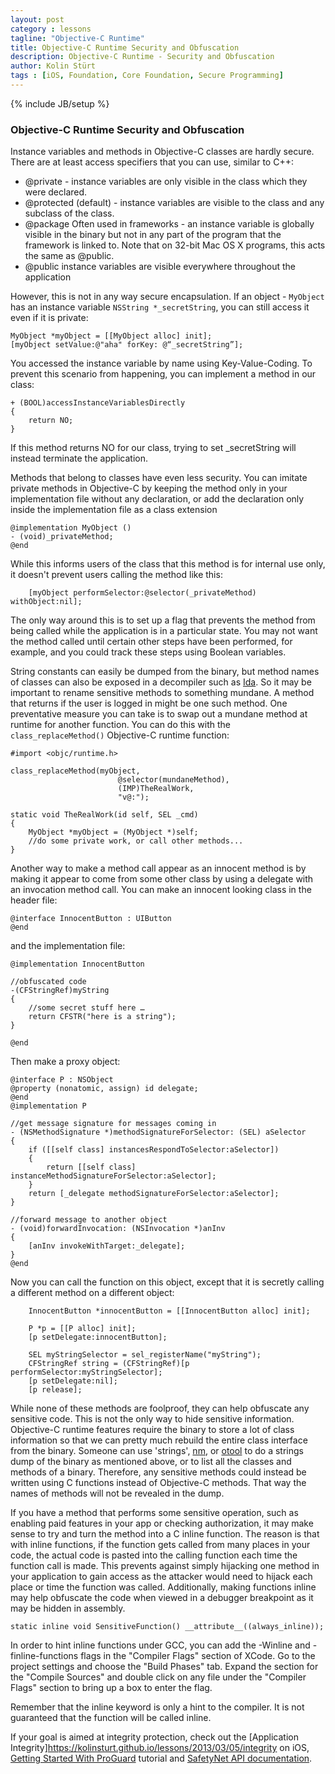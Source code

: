 ```yaml
---
layout: post
category : lessons
tagline: "Objective-C Runtime"
title: Objective-C Runtime Security and Obfuscation
description: Objective-C Runtime - Security and Obfuscation
author: Kolin Stürt
tags : [iOS, Foundation, Core Foundation, Secure Programming]
---
```

{% include JB/setup %}

### Objective-C Runtime Security and Obfuscation

Instance variables and methods in Objective-C classes are hardly secure. There are at least access specifiers that you can use, similar to C++:

* @private - instance variables are only visible in the class which they were declared.
* @protected (default) - instance variables are visible to the class and any subclass of the class.
* @package Often used in frameworks - an instance variable is globally visible in the binary but not in any part of the program that the framework is linked to. Note that on 32-bit Mac OS X programs, this acts the same as @public. 
* @public instance variables are visible everywhere throughout the application

However, this is not in any way secure encapsulation. If an object - `MyObject` has an instance variable `NSString *_secretString`, you can still access it even if it is private:

	MyObject *myObject = [[MyObject alloc] init];
	[myObject setValue:@"aha" forKey: @“_secretString”];

You accessed the instance variable by name using Key-Value-Coding. To prevent this scenario from happening, you can implement a method in our class:

	+ (BOOL)accessInstanceVariablesDirectly 
	{
	 	return NO;
	}

If this method returns NO for our class, trying to set _secretString will instead terminate the application.

Methods that belong to classes have even less security. You can imitate private methods in Objective-C by keeping the method only in your implementation file without any declaration, or add the declaration only inside the implementation file as a class extension

	@implementation MyObject ()
	- (void)_privateMethod;
	@end

While this informs users of the class that this method is for internal use only, it doesn't prevent users calling the method like this:

	    [myObject performSelector:@selector(_privateMethod) withObject:nil];

The only way around this is to set up a flag that prevents the method from being called while the application is in a particular state. You may not want the method called until certain other steps have been performed, for example, and you could track these steps using Boolean variables.

String constants can easily be dumped from the binary, but method names of classes can also be exposed in a decompiler such as [Ida](https://www.hex-rays.com/products/ida/index.shtml). So it may be important to rename sensitive methods to something mundane. A method that returns if the user is logged in might be one such method. One preventative measure you can take is to swap out a mundane method at runtime for another function. You can do this with the `class_replaceMethod()` Objective-C runtime function:

	#import <objc/runtime.h>

	class_replaceMethod(myObject,
                            @selector(mundaneMethod),
                            (IMP)TheRealWork,
                            "v@:");

	static void TheRealWork(id self, SEL _cmd)
	{
	    MyObject *myObject = (MyObject *)self;
	    //do some private work, or call other methods...
	}

Another way to make a method call appear as an innocent method is by making it appear to come from some other class by using a delegate with an invocation method call. You can make an innocent looking class in the header file:

	@interface InnocentButton : UIButton
	@end

and the implementation file:

	@implementation InnocentButton

	//obfuscated code
	-(CFStringRef)myString
	{
	    //some secret stuff here …
	    return CFSTR("here is a string");
	}
	
	@end

Then make a proxy object:

	@interface P : NSObject
	@property (nonatomic, assign) id delegate;
	@end
	@implementation P
	
	//get message signature for messages coming in
	- (NSMethodSignature *)methodSignatureForSelector: (SEL) aSelector
	{
		if ([[self class] instancesRespondToSelector:aSelector])
	    {
			return [[self class] instanceMethodSignatureForSelector:aSelector];
		}
		return [_delegate methodSignatureForSelector:aSelector];
	}
	
	//forward message to another object
	- (void)forwardInvocation: (NSInvocation *)anInv
	{
		[anInv invokeWithTarget:_delegate];
	}
	@end
	
Now you can call the function on this object, except that it is secretly calling a different method on a different object:

		InnocentButton *innocentButton = [[InnocentButton alloc] init];

		P *p = [[P alloc] init];
        [p setDelegate:innocentButton];
        
        SEL myStringSelector = sel_registerName("myString");
        CFStringRef string = (CFStringRef)[p performSelector:myStringSelector];
        [p setDelegate:nil];
        [p release];

While none of these methods are foolproof, they can help obfuscate any sensitive code. This is not the only way to hide sensitive information. Objective-C runtime features require the binary to store a lot of class information so that we can pretty much rebuild the entire class interface from the binary. Someone can use 'strings', [nm](http://linux.die.net/man/1/nm), or [otool](http://www.manpagez.com/man/1/otool/) to do a strings dump of the binary as mentioned above, or to list all the classes and methods of a binary. Therefore, any sensitive methods could instead be written using C functions instead of Objective-C methods. That way the names of methods will not be revealed in the dump.

If you have a method that performs some sensitive operation, such as enabling paid features in your app or checking authorization, it may make sense to try and turn the method into a C inline function. The reason is that with inline functions, if the function gets called from many places in your code, the actual code is pasted into the calling function each time the function call is made. This prevents against simply hijacking one method in your application to gain access as the attacker would need to hijack each place or time the function was called. Additionally, making functions inline may help obfuscate the code when viewed in a debugger breakpoint as it may be hidden in assembly.


	static inline void SensitiveFunction() __attribute__((always_inline));


In order to hint inline functions under GCC, you can add the -Winline and -finline-functions flags in the "Compiler Flags" section of XCode. Go to the project settings and choose the "Build Phases" tab. Expand the section for the "Compile Sources" and double click on any file under the "Compiler Flags" section to bring up a box to enter the flag.

Remember that the inline keyword is only a hint to the compiler. It is not guaranteed that the function will be called inline.

If your goal is aimed at integrity protection, check out the [Application Integrity]https://kolinsturt.github.io/lessons/2013/03/05/integrity on iOS, [Getting Started With ProGuard](https://www.raywenderlich.com/7449-getting-started-with-proguard) tutorial and [SafetyNet API documentation](https://developer.android.com/training/safetynet/attestation).

